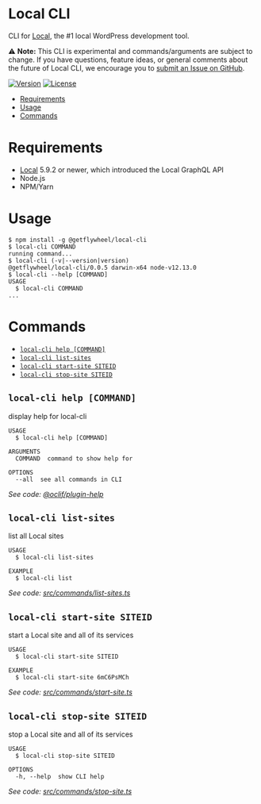Local CLI
=========

CLI for [Local](https://localwp.com), the #1 local WordPress development tool.

⚠️ **Note:** This CLI is experimental and commands/arguments are subject to change.  If you have questions, feature ideas, 
or general comments about the future of Local CLI, we encourage you to [submit an Issue on GitHub](https://github.com/getflywheel/local-cli/issues).


[![Version](https://img.shields.io/npm/v/@getflywheel/local-cli.svg)](https://npmjs.org/package/@getflywheel/local-cli)
[![License](https://img.shields.io/npm/l/@getflywheel/local-cli.svg)](https://github.com/getflywheel/local-cli/blob/master/package.json)

<!-- toc -->
* [Requirements](#requirements)
* [Usage](#usage)
* [Commands](#commands)
<!-- tocstop -->
# Requirements
* [Local](https://localwp.com) 5.9.2 or newer, which introduced the Local GraphQL API
* Node.js
* NPM/Yarn

# Usage
<!-- usage -->
```sh-session
$ npm install -g @getflywheel/local-cli
$ local-cli COMMAND
running command...
$ local-cli (-v|--version|version)
@getflywheel/local-cli/0.0.5 darwin-x64 node-v12.13.0
$ local-cli --help [COMMAND]
USAGE
  $ local-cli COMMAND
...
```
<!-- usagestop -->
# Commands
<!-- commands -->
* [`local-cli help [COMMAND]`](#local-cli-help-command)
* [`local-cli list-sites`](#local-cli-list-sites)
* [`local-cli start-site SITEID`](#local-cli-start-site-siteid)
* [`local-cli stop-site SITEID`](#local-cli-stop-site-siteid)

## `local-cli help [COMMAND]`

display help for local-cli

```
USAGE
  $ local-cli help [COMMAND]

ARGUMENTS
  COMMAND  command to show help for

OPTIONS
  --all  see all commands in CLI
```

_See code: [@oclif/plugin-help](https://github.com/oclif/plugin-help/blob/v3.2.0/src/commands/help.ts)_

## `local-cli list-sites`

list all Local sites

```
USAGE
  $ local-cli list-sites

EXAMPLE
  $ local-cli list
```

_See code: [src/commands/list-sites.ts](https://github.com/getflywheel/local-cli/blob/v0.0.5/src/commands/list-sites.ts)_

## `local-cli start-site SITEID`

start a Local site and all of its services

```
USAGE
  $ local-cli start-site SITEID

EXAMPLE
  $ local-cli start-site 6mC6PsMCh
```

_See code: [src/commands/start-site.ts](https://github.com/getflywheel/local-cli/blob/v0.0.5/src/commands/start-site.ts)_

## `local-cli stop-site SITEID`

stop a Local site and all of its services

```
USAGE
  $ local-cli stop-site SITEID

OPTIONS
  -h, --help  show CLI help
```

_See code: [src/commands/stop-site.ts](https://github.com/getflywheel/local-cli/blob/v0.0.5/src/commands/stop-site.ts)_
<!-- commandsstop -->
